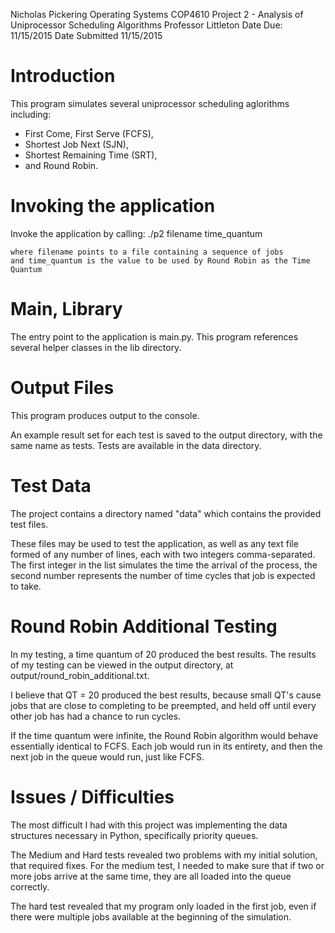 Nicholas Pickering
Operating Systems COP4610
Project 2 - Analysis of Uniprocessor Scheduling Algorithms
Professor Littleton
Date Due: 11/15/2015
Date Submitted 11/15/2015

# Introduction
This program simulates several uniprocessor scheduling aglorithms including:
- First Come, First Serve (FCFS),
- Shortest Job Next (SJN),
- Shortest Remaining Time (SRT),
- and Round Robin.

# Invoking the application
Invoke the application by calling:
    ./p2 filename time_quantum

    where filename points to a file containing a sequence of jobs
    and time_quantum is the value to be used by Round Robin as the Time Quantum

# Main, Library
The entry point to the application is main.py. This program references several helper classes in the lib directory.

# Output Files
This program produces output to the console.

An example result set for each test is saved to the output directory, with the same name as tests.
Tests are available in the data directory.

# Test Data
The project contains a directory named "data" which contains the provided test files.

These files may be used to test the application, as well as any text file formed of any number of lines, each
with two integers comma-separated. The first integer in the list simulates the time the arrival of the process,
the second number represents the number of time cycles that job is expected to take.

# Round Robin Additional Testing
In my testing, a time quantum of 20 produced the best results. The results of my testing can be viewed in
the output directory, at output/round_robin_additional.txt.

I believe that QT = 20 produced the best results, because small QT's cause jobs that are close to completing to be
preempted, and held off until every other job has had a chance to run cycles.

If the time quantum were infinite, the Round Robin algorithm would behave essentially identical to FCFS. Each job
would run in its entirety, and then the next job in the queue would run, just like FCFS.

# Issues / Difficulties
The most difficult I had with this project was implementing the data structures necessary in Python,
specifically priority queues.

The Medium and Hard tests revealed two problems with my initial solution, that required fixes. For the medium test,
I needed to make sure that if two or more jobs arrive at the same time, they are all loaded into the queue correctly.

The hard test revealed that my program only loaded in the first job, even if there were multiple jobs available at the
beginning of the simulation.
